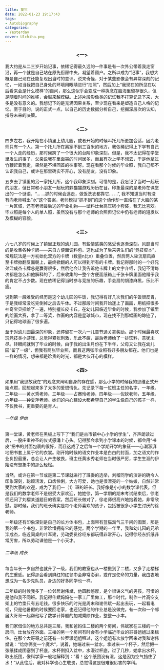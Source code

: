 ```yaml
---
title: 童年
date: 2022-01-23 19:17:43
tags:
- Autobiography
categories:
- Yesterday
cover: Ulchiha.png
---
```






### <center> <一> </center>

我大约是从二三岁开始记事，依稀记得最久远的一件事是有一次外公带着我走窗沿，再一个就是自己站在原先厨房中央，凝望着窗户。之所以成为“记事”，我想大概是自己现在还能复现出当时的意识。说来奇怪，对于某些影像会有异常深刻的记忆，一如当我把自己身处的环境用眼睛进行“拍照”，然后加上“我现在的所见在以后看来会是什么模样”的自问，那么这似乎会变成一种执念在脑海里留存很久，但是随着时间的推移，会越来越模糊。上述片段影像类的记忆我不打算记录下来，大多是没有意义的。我想记下的是充满因果关系，至少现在看来是塑造自己人格的记忆。至于目的，说的正式一点，以自己的历史数据分析自己，挖掘深层次的认知，指导未来的决策。

### <center> <二> </center>

四岁左右，我开始在小镇里上幼儿园，或者开始的时候叫托儿所更加合适，因为老师只有一个人。第一个托儿所在离家不到三百米的地方，我依稀记得上下学有自己一个人走的经历，那时候跨了一个很大的台阶印象深刻。但是，我不太记得在学堂里发生的事了，父亲说我在里面哭的时间居多，而且有次上学不想去，于是他拿过竹鞭赶着我走，果然是不堪回首的往事呀。现在看那个时候的毕业照，我自己都不认识我自己，或许在那里确实不开心，没有朋友，没有印象。

五岁去了镇里的另一家托儿所，这个我印象深刻。可惜的是，我忘记了当时一起玩的朋友，但日常和小朋友一起玩的躲猫猫游戏历历在目。印象最深的是老师在课堂出的一个谜语，“... ...抓的时候会逃走，做饭洗衣都靠它... ...”, 我不知道当时有没有向老师喊出”水“这个答案，老师模拟“抓不到”的这个动作却一直烙在了大脑的某一片区域，还有老师最后送的毕业礼物——塑料灶台高压锅小套装，我无比喜欢。毕业照是每个人的单人照，虽然没有与那个老师的合照但记忆中仍有老师的短发以及模糊的容貌。

### <center> <三> </center>

六七八岁的时候上了镇里正规的幼儿园，有些情感类的感受也逐渐深刻。风靡当时的是收集各种卡牌——来自方便面调料包。这也成为了后来男生们的“竞技资本”，常规玩法是一方初始化双方的卡牌（数量n比n）重叠位置，然后两人轮流扇风直至卡牌掀翻反面朝上，最终掀翻的人可以得到所有的卡牌。我记得那时的一个好兄弟泮成杰卡牌总是赢得很多，然后他会让我告诉他卡牌上的文字介绍，我记不清每次都是怎么和他解释的了，后来收集的一整个方便面纸箱上千张卡牌里面他赠予我的肯定不占少数。现在依稀记得当时参与竞技的乐趣，手会扇的胡漆麻黑，乐此不疲。

说到第一段难受的经历是这个幼儿园的午饭，我记得有好几次我们的午饭很反胃，于是我经常没吃完倒掉之后去午休。不过那段时间我开始迷上了画画，用纸把很多神奇宝贝描绘了一遍，特别擅长皮卡丘。在幼儿园临近毕业的时候，我参加了镇里的绘画大赛，拿了二等奖，作画的内容是星球城市，现在找不到那幅画的踪迹了，只记得地球画了很多遍。

至于对幼儿园最深的印象，还停留在一次六一儿童节通关拿奖励。那个时候最喜欢玩竞技类小游戏，总觉得紧张刺激，乐此不疲，最后老师给了一排饮料，意犹未尽。转眼间就到了毕业的时候，由于我的出生月份在下半年，父母又让我在幼儿园“留了一级”，但我有两张毕业照，而且这两张毕业照有好多朋友都在。他们也是一样的情况，想来都是珍贵的时光，都是大伙开心的模样。


### <center> <四> </center>

如果用“我思故我在”的观念来阐明自身的存在感，那么小学的时候我的思维正式开始点燃，回想起来多了太多的爱恨情仇。先记录下每一位班主任的名字，一年级、二年级——黄水秀老师，三年级——占赛玲老师，四年级——倪钦老师，五年级、六年级——钟夏萍老师。她们的内心建设大都希望自己的学生像自己的孩子一样，不仅教书，更重要的是育人。

###### 一年级 伊始

第一堂课，黄老师在黑板上写下了“我们是古市镇中心小学的学生”，齐声朗读过后，一股庄重神圣的仪式感涌上心头。记得那会拿到小学课本的时候，都会用“书皮”把书的封面包裹的很好，而且这成了之后每一个学期开学的象征——心潮澎湃地把书套上属于它的衣裳。刚开始时候的语文作业本是白白的封面，加之语文的作业负担最重，总会让人产生敬畏，班主任黄水秀老师在当时很严厉，学生生涯的伊始没有想象中的那么轻松。

当然，或许在第一节或是第二节课就进行了班委的选举，刘榴同学的演讲的确令人印象深刻，聪颖活泼，口齿伶俐，大方可爱，她也是很漂亮的一个姑娘，自然非常受到大家的欢迎，成为了我们一（1）班的班长。我好像是小小的数学课代表，但是我们的数学老师不是很受大家欢迎，她姓徐，第一学期的期末考试结束后，徐老师还问了刘榴某道题目的答案，然后班长做对了，徐老师很高兴地抱着她，非常欣慰。那时候，我们的班长确实是每个老师喜欢的孩子，包括被很多小学生讨厌的徐老师。

一年级还有印象深刻是自己的长方体书包，上面带有蓝猫淘气三千问的图案，那是我的第一个书包，非常珍惜拥有它的感觉。两个学期的一年里，我和幼儿园的兄弟泮成杰，临近同桌的叶军建，劳动委员徐经东都玩得非常开心，记得徐经东折纸非常厉害，所以劳动课他是一个小天才。

###### 二年级 成长

每当年长一岁自然也就升了一级，我们的教室也从一楼搬到了二楼，又多了走楼梯的庄重感。记得那会看到鲜红的红领巾会非常澎湃，或许是使命的力量，我由衷地想成为一名少先队员，身边的好多同学也一样。

二年级的时候我多了一位邻居谢伟斌，他圆脸憨厚，是个很讲义气的男孩，可惜的是他和我不同班。我记得伟斌妈妈在一家工厂里做工，那个时代，制作一片高空支架上的竹垫只有五毛钱。很多快乐的时光是周末和谢伟斌一起出去玩，一起看电视，只是他暑假的时候要回老家，也还记得他的作业总是没做完，有一次和一个邻居大哥哥一起帮他写了数学计算题的加减乘除作业，整整一小本。

我们家借住的地方总共是三层，我和爸妈住二楼的两个房间，伟斌家在三楼的一个房间，灶台放在外面。三楼的另一个房间有时会有小学临近毕业的哥哥姐姐过来租住。在那个大哥哥之前还有一位罗潇姐姐租过，这个姐姐有次放学回来对我和谢伟斌说：“给你俩变一个魔术”，说着，她端过来一盆水，拿过来一个杯子，然后把一张纸揉成团塞到了杯底，水杯倒扣入盆中，水漫过杯底，过了几秒，她拿出水杯，取出纸团，像科学家一般地解释到：“看！这个纸团没有湿，这是因为空气挡住了水！”从此往后，我对科学也心生敬畏，总觉得这是很难很厉害的学科。

###

